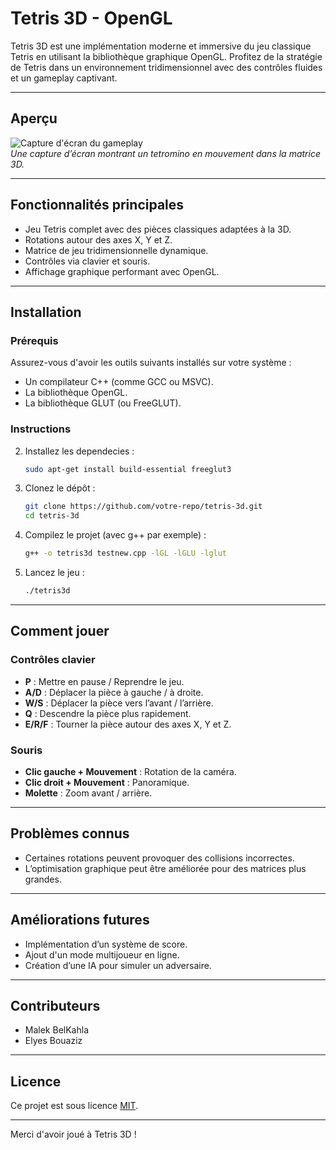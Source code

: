 # Tetris 3D - OpenGL

Tetris 3D est une implémentation moderne et immersive du jeu classique Tetris en utilisant la bibliothèque graphique OpenGL. Profitez de la stratégie de Tetris dans un environnement tridimensionnel avec des contrôles fluides et un gameplay captivant.

---

## Aperçu
![Capture d'écran du gameplay](path/to/screenshot.jpg)  
*Une capture d’écran montrant un tetromino en mouvement dans la matrice 3D.*

---

## Fonctionnalités principales
- Jeu Tetris complet avec des pièces classiques adaptées à la 3D.
- Rotations autour des axes X, Y et Z.
- Matrice de jeu tridimensionnelle dynamique.
- Contrôles via clavier et souris.
- Affichage graphique performant avec OpenGL.

---

## Installation

### **Prérequis**
Assurez-vous d'avoir les outils suivants installés sur votre système :
- Un compilateur C++ (comme GCC ou MSVC).
- La bibliothèque OpenGL.
- La bibliothèque GLUT (ou FreeGLUT).

### **Instructions**
2. Installez les dependecies :
   ```bash
   sudo apt-get install build-essential freeglut3 
   ```

2. Clonez le dépôt :
   ```bash
   git clone https://github.com/votre-repo/tetris-3d.git
   cd tetris-3d
   ```
3. Compilez le projet (avec g++ par exemple) :
   ```bash
   g++ -o tetris3d testnew.cpp -lGL -lGLU -lglut
   ```
4. Lancez le jeu :
   ```bash
   ./tetris3d
   ```

---

## Comment jouer

### **Contrôles clavier**
- **P** : Mettre en pause / Reprendre le jeu.
- **A/D** : Déplacer la pièce à gauche / à droite.
- **W/S** : Déplacer la pièce vers l’avant / l’arrière.
- **Q** : Descendre la pièce plus rapidement.
- **E/R/F** : Tourner la pièce autour des axes X, Y et Z.

### **Souris**
- **Clic gauche + Mouvement** : Rotation de la caméra.
- **Clic droit + Mouvement** : Panoramique.
- **Molette** : Zoom avant / arrière.

---

## Problèmes connus
- Certaines rotations peuvent provoquer des collisions incorrectes.
- L’optimisation graphique peut être améliorée pour des matrices plus grandes.

---

## Améliorations futures
- Implémentation d’un système de score.
- Ajout d'un mode multijoueur en ligne.
- Création d’une IA pour simuler un adversaire.

---

## Contributeurs
- Malek BelKahla
- Elyes Bouaziz

---

## Licence
Ce projet est sous licence [MIT](LICENSE).

---

Merci d'avoir joué à Tetris 3D !

